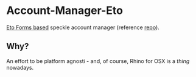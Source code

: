 # Account-Manager-Eto
[Eto Forms based](https://github.com/picoe/Eto) speckle account manager (reference [repo](https://github.com/speckleworks/SpeckleAccountManager)). 

## Why? 
An effort to be platform agnosti - and, of course, Rhino for OSX is a _thing_ nowadays.

